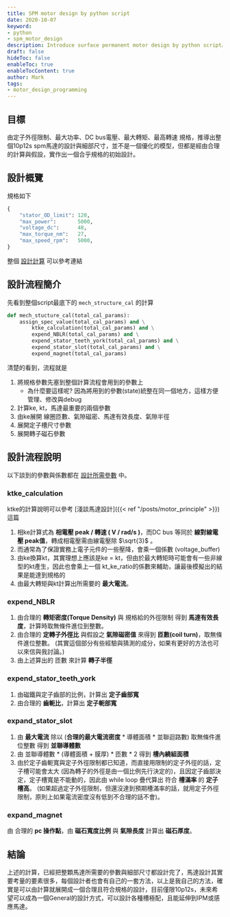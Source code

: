 ```yaml
---
title: SPM motor design by python script
date: 2020-10-07
keyword:
- python
- spm_motor_design
description: Introduce surface permanent motor design by python script。
draft: false
hideToc: false
enableToc: true
enableTocContent: true
author: Mark
tags:
- motor_design_programming
---
```


## 目標

由定子外徑限制、最大功率、DC bus電壓、最大轉矩、最高轉速 規格，推導出整個10p12s spm馬達的設計與細部尺寸，並不是一個優化的模型，但都是經由合理的計算與假設，實作出一個合乎規格的初始設計。

## 設計概覽

規格如下

```python
{
    "stator_OD_limit": 120,
    "max_power":       5000,
    "voltage_dc":      48,
    "max_torque_nm":   27,
    "max_speed_rpm":   5000,
}
```

整個 [設計計算](https://github.com/MarkWengSTR/ansys-maxwell-EM-design-online/blob/master/params/ktke_calculation.py) 可以參考連結

## 設計流程簡介

先看到整個script最底下的 `mech_structure_cal` 的計算

```python
def mech_stucture_cal(total_cal_params):
    assign_spec_value(total_cal_params) and \
        ktke_calculation(total_cal_params) and \
        expend_NBLR(total_cal_params) and \
        expend_stator_teeth_york(total_cal_params) and \
        expend_stator_slot(total_cal_params) and \
        expend_magnet(total_cal_params)
```

清楚的看到，流程就是

1. 將規格參數先塞到整個計算流程會用到的參數上
   - 為什麼要這樣呢?  因為將用到的參數(state)統整在同一個地方，這樣方便管理、修改與debug
2. 計算ke, kt，馬達最重要的兩個參數
3. 由ke展開 線圈匝數、氣隙磁密、馬達有效長度、氣隙半徑
4. 展開定子槽尺寸參數
5. 展開轉子磁石參數

## 設計流程說明

以下談到的參數與係數都在 [設計所需參數](https://github.com/MarkWengSTR/ansys-maxwell-EM-design-online/blob/master/params/motor_params.py) 中。

### ktke_calculation

ktke的計算說明可以參考  [淺談馬達設計]({{< ref "/posts/motor_principle" >}}) 這篇

1. 相ke計算式為  **相電壓 peak / 轉速 ( V / rad/s )**，而DC bus 等同於 **線對線電壓 peak值**，轉成相電壓需由線電壓除 $\sqrt{3}$ 。
2. 而通常為了保證實務上電子元件的一些壓降，會乘一個係數 (voltage_buffer)
3. 由ke換算kt，其實理想上應該是ke = kt，但由於最大轉矩時可能會有一些非線型的kt產生，因此也會乘上一個 kt_ke_ratio的係數來輔助，讓最後模擬出的結果是能達到規格的
4. 由最大轉矩與kt計算出所需要的 **最大電流**。

### expend_NBLR

1. 由合理的 **轉矩密度(Torque Density)** 與 規格給的外徑限制 得到 **馬達有效長度**，計算時取無條件進位到整數。
2. 由合理的 **定轉子外徑比** 與假設之 **氣隙磁密值** 來得到 **匝數(coil turn)**，取無條件進位整數。  (其實這個部分有些經驗與猜測的成分，如果有更好的方法也可以來信與我討論。)
3. 由上述算出的 匝數 來計算 **轉子半徑**

### expend_stator_teeth_york

1. 由磁鐵與定子齒部的比例，計算出 **定子齒部寬**
2. 由合理的 **齒軛比**，計算出 **定子軛部寬**

### expand_stator_slot

1. 由 **最大電流** 除以 (**合理的最大電流密度** * 導體面積 * 並聯迴路數) 取無條件進位整數 得到 **並聯導體數**
2. 由 並聯導體數 * (導體面積 + 膜厚) * 匝數 * 2 得到 **槽內繞組面積**
3. 由於定子齒軛寬與定子外徑限制都已知道，而直接用限制的定子外徑的話，定子槽可能會太大 (因為轉子的外徑是由一個比例先行決定的)，且因定子齒部決定，定子槽寬是不能動的，因此由 while loop 疊代算出 符合 **槽滿率** 的 **定子槽高**。 (如果超過定子外徑限制，但還沒達到預期槽滿率的話，就用定子外徑限制，原則上如果電流密度沒有低到不合理的話不會)。

### expand_magnet

由 合理的 **pc 操作點**，由 **磁石寬度比例** 與 **氣隙長度** 計算出 **磁石厚度**。

## 結論

上述的計算，已經把整顆馬達所需要的參數與細部尺寸都設計完了，馬達設計其實要考量的要素很多，每個設計者也會有自己的一套方法，以上是我自己的方法，確實是可以由計算就展開成一個合理且符合規格的設計，目前僅限10p12s，未來希望可以成為一個General的設計方式，可以設計各種槽極配，且能延伸到IPM或感應馬達。


